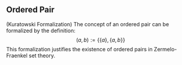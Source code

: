 ## Ordered Pair

(Kuratowski Formalization) The concept of an ordered pair can be formalized by the definition:
$$(a,b):=\{\{a\},\{a,b\}\}$$
This formalization justifies the existence of ordered pairs in Zermelo-Fraenkel set theory.